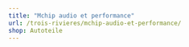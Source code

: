 ```yaml
---
title: "Mchip audio et performance"
url: /trois-rivieres/mchip-audio-et-performance/
shop: Autoteile
---
```

